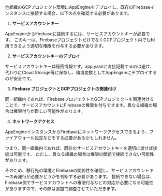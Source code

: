 他組織のGCPプロジェクト環境にAppEngineをデプロイし、既存のFirebaseインスタンスに接続する場合、以下の点を確認する必要があります。

1. **サービスアカウントキー**

AppEngineからFirebaseに接続するには、サービスアカウントキーが必要です。
このキーは、FirebaseプロジェクトだけでなくGCPプロジェクト内でも利用できるよう適切な権限を付与する必要があります。

2. **サービスアカウントキーのデプロイ**

サービスアカウントキーは秘密情報です。app.yamlに直接記載するのは避け、代わりにCloud Storage等に保存し、環境変数としてAppEngineにデプロイするのが安全です。

3. **Firebase プロジェクトとGCPプロジェクトの関連付け**  

同一組織内であれば、FirebaseプロジェクトとGCPプロジェクトを関連付けることで、サービスアカウントにFirebaseの権限を付与できます。異なる組織の場合は権限付与が難しい可能性があります。

4. **ネットワークアクセス**

AppEngineインスタンスからFirebaseにネットワークアクセスできるよう、ファイアウォール設定などをする必要があるかもしれません。

つまり、同一組織内であれば、既存のサービスアカウントキーを適切に渡せば接続は可能です。
ただし、異なる組織の場合は権限の問題で接続できない可能性があります。

そのため、移行先の環境とFirebaseの関係性を確認し、サービスアカウントキーの再発行が必要かどうかを判断する必要があります。
接続できない場合は、Firebase側でサービスアカウントへの権限付与などの対応が必要になる可能性がありますので、その際は追加で調査させていただきます。
